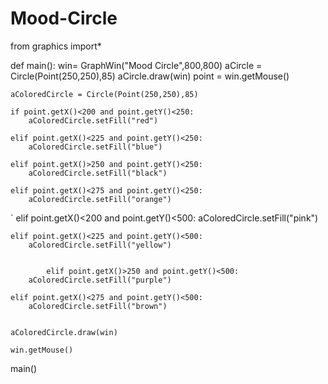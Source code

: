 # Mood-Circle
from graphics import*

def main():
	win= GraphWin("Mood Circle",800,800)
	aCircle = Circle(Point(250,250),85)
	aCircle.draw(win)
	point = win.getMouse()
	
	aColoredCircle = Circle(Point(250,250),85)
	
	if point.getX()<200 and point.getY()<250:
		aColoredCircle.setFill("red")
		
	elif point.getX()<225 and point.getY()<250:
		aColoredCircle.setFill("blue")
		
	elif point.getX()>250 and point.getY()<250:
		aColoredCircle.setFill("black")
		
	elif point.getX()<275 and point.getY()<250:
		aColoredCircle.setFill("orange")
		
		
	
`	elif point.getX()<200 and point.getY()<500:
		aColoredCircle.setFill("pink")
		
	elif point.getX()<225 and point.getY()<500:
		aColoredCircle.setFill("yellow")
		

			elif point.getX()>250 and point.getY()<500:
		aColoredCircle.setFill("purple")
		
	elif point.getX()<275 and point.getY()<500:
		aColoredCircle.setFill("brown")
		
	
	aColoredCircle.draw(win)
	
	win.getMouse()
	
main()
